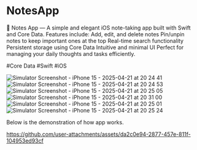 # NotesApp
📝 Notes App — A simple and elegant iOS note-taking app built with Swift and Core Data. Features include: Add, edit, and delete notes Pin/unpin notes to keep important ones at the top Real-time search functionality Persistent storage using Core Data Intuitive and minimal UI Perfect for managing your daily thoughts and tasks efficiently.

#Core Data #Swift #iOS




![Simulator Screenshot - iPhone 15 - 2025-04-21 at 20 24 41](https://github.com/user-attachments/assets/35d6d428-5d64-480f-910d-30ea849a6c4b)
![Simulator Screenshot - iPhone 15 - 2025-04-21 at 20 24 53](https://github.com/user-attachments/assets/f1553089-64c7-4438-be5b-dc7fedf77114)
![Simulator Screenshot - iPhone 15 - 2025-04-21 at 20 25 05](https://github.com/user-attachments/assets/020e0479-fadf-40a6-bebc-c986dc19dbf8)
![Simulator Screenshot - iPhone 15 - 2025-04-21 at 20 31 00](https://github.com/user-attachments/assets/775ddee7-828c-411b-9b60-cc78f588e6f1)
![Simulator Screenshot - iPhone 15 - 2025-04-21 at 20 25 01](https://github.com/user-attachments/assets/7c12d622-8f01-4115-a4b9-a22bf3f42797)
![Simulator Screenshot - iPhone 15 - 2025-04-21 at 20 25 24](https://github.com/user-attachments/assets/4c3074c7-c8fb-4847-912f-1ec65f477933)



Below is the demonstration of how app works.

https://github.com/user-attachments/assets/da2c0e94-2877-457e-811f-104953ed93cf

